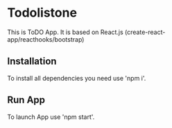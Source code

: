 # Todolistone 

This is ToDO App.
It is based on React.js (create-react-app/reacthooks/bootstrap)

## Installation 

To install all dependencies you need use 'npm i'.

## Run App

To launch App use 'npm start'.